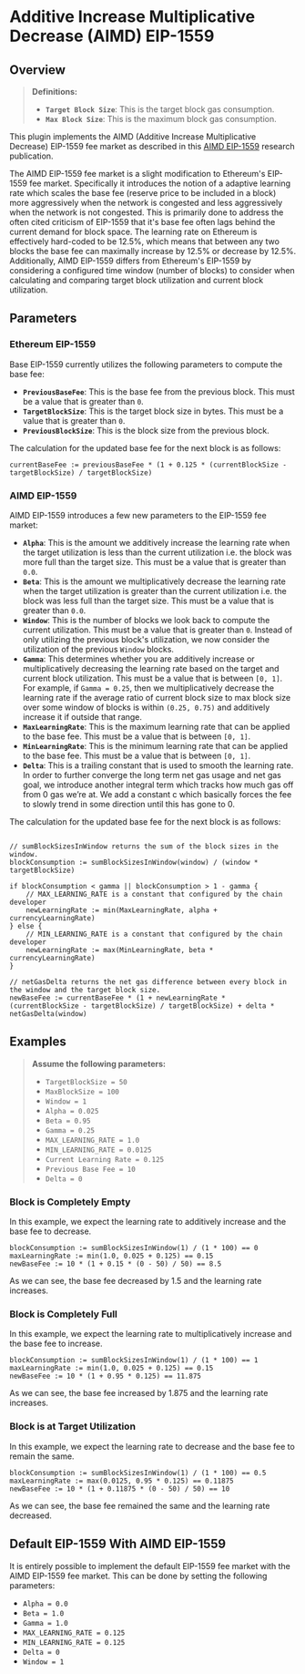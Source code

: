 # Additive Increase Multiplicative Decrease (AIMD) EIP-1559

## Overview

> **Definitions:**
>
> * **`Target Block Size`**: This is the target block gas consumption.
> * **`Max Block Size`**: This is the maximum block gas consumption.

This plugin implements the AIMD (Additive Increase Multiplicative Decrease) EIP-1559 fee market as described in this [AIMD EIP-1559](https://ieeexplore.ieee.org/document/9680496) research publication.

The AIMD EIP-1559 fee market is a slight modification to Ethereum's EIP-1559 fee market. Specifically it introduces the notion of a adaptive learning rate which scales the base fee (reserve price to be included in a block) more aggressively when the network is congested and less aggressively when the network is not congested. This is primarily done to address the often cited criticism of EIP-1559 that it's base fee often lags behind the current demand for block space. The learning rate on Ethereum is effectively hard-coded to be 12.5%, which means that between any two blocks the base fee can maximally increase by 12.5% or decrease by 12.5%. Additionally, AIMD EIP-1559 differs from Ethereum's EIP-1559 by considering a configured time window (number of blocks) to consider when calculating and comparing target block utilization and current block utilization.

## Parameters

### Ethereum EIP-1559

Base EIP-1559 currently utilizes the following parameters to compute the base fee:

* **`PreviousBaseFee`**: This is the base fee from the previous block. This must be a value that is greater than `0`.
* **`TargetBlockSize`**: This is the target block size in bytes. This must be a value that is greater than `0`.
* **`PreviousBlockSize`**: This is the block size from the previous block.

The calculation for the updated base fee for the next block is as follows:

```golang
currentBaseFee := previousBaseFee * (1 + 0.125 * (currentBlockSize - targetBlockSize) / targetBlockSize)
```

### AIMD EIP-1559

AIMD EIP-1559 introduces a few new parameters to the EIP-1559 fee market:

* **`Alpha`**: This is the amount we additively increase the learning rate when the target utilization is less than the current utilization i.e. the block was more full than the target size. This must be a value that is greater than `0.0`.
* **`Beta`**: This is the amount we multiplicatively decrease the learning rate when the target utilization is greater than the current utilization i.e. the block was less full than the target size. This must be a value that is greater than `0.0`.
* **`Window`**: This is the number of blocks we look back to compute the current utilization. This must be a value that is greater than `0`. Instead of only utilizing the previous block's utilization, we now consider the utilization of the previous `Window` blocks.
* **`Gamma`**: This determines whether you are additively increase or multiplicatively decreasing the learning rate based on the target and current block utilization. This must be a value that is between `[0, 1]`. For example, if `Gamma = 0.25`, then we multiplicatively decrease the learning rate if the average ratio of current block size to max block size over some window of blocks is within `(0.25, 0.75)` and additively increase it if outside that range.
* **`MaxLearningRate`**: This is the maximum learning rate that can be applied to the base fee. This must be a value that is between `[0, 1]`.
* **`MinLearningRate`**: This is the minimum learning rate that can be applied to the base fee. This must be a value that is between `[0, 1]`.
* **`Delta`**: This is a trailing constant that is used to smooth the learning rate. In order to further converge the long term net gas usage and net gas goal, we introduce another integral term which tracks how much gas off from 0 gas we’re at. We add a constant c which basically forces the fee to slowly trend in some direction until this has gone to 0.

The calculation for the updated base fee for the next block is as follows:

```golang

// sumBlockSizesInWindow returns the sum of the block sizes in the window.
blockConsumption := sumBlockSizesInWindow(window) / (window * targetBlockSize)

if blockConsumption < gamma || blockConsumption > 1 - gamma {
    // MAX_LEARNING_RATE is a constant that configured by the chain developer
    newLearningRate := min(MaxLearningRate, alpha + currencyLearningRate)
} else {
    // MIN_LEARNING_RATE is a constant that configured by the chain developer
    newLearningRate := max(MinLearningRate, beta * currencyLearningRate)
}

// netGasDelta returns the net gas difference between every block in the window and the target block size.
newBaseFee := currentBaseFee * (1 + newLearningRate * (currentBlockSize - targetBlockSize) / targetBlockSize) + delta * netGasDelta(window)
```

## Examples

> **Assume the following parameters:**
>
> * `TargetBlockSize = 50`
> * `MaxBlockSize = 100`
> * `Window = 1`
> * `Alpha = 0.025`
> * `Beta = 0.95`
> * `Gamma = 0.25`
> * `MAX_LEARNING_RATE = 1.0`
> * `MIN_LEARNING_RATE = 0.0125`
> * `Current Learning Rate = 0.125`
> * `Previous Base Fee = 10`
> * `Delta = 0`

### Block is Completely Empty

In this example, we expect the learning rate to additively increase and the base fee to decrease.

```golang
blockConsumption := sumBlockSizesInWindow(1) / (1 * 100) == 0
maxLearningRate := min(1.0, 0.025 + 0.125) == 0.15
newBaseFee := 10 * (1 + 0.15 * (0 - 50) / 50) == 8.5
```

As we can see, the base fee decreased by 1.5 and the learning rate increases.

### Block is Completely Full

In this example, we expect the learning rate to multiplicatively increase and the base fee to increase.

```golang
blockConsumption := sumBlockSizesInWindow(1) / (1 * 100) == 1
maxLearningRate := min(1.0, 0.025 + 0.125) == 0.15
newBaseFee := 10 * (1 + 0.95 * 0.125) == 11.875
```

As we can see, the base fee increased by 1.875 and the learning rate increases.

### Block is at Target Utilization

In this example, we expect the learning rate to decrease and the base fee to remain the same.

```golang
blockConsumption := sumBlockSizesInWindow(1) / (1 * 100) == 0.5
maxLearningRate := max(0.0125, 0.95 * 0.125) == 0.11875
newBaseFee := 10 * (1 + 0.11875 * (0 - 50) / 50) == 10
```

As we can see, the base fee remained the same and the learning rate decreased.

## Default EIP-1559 With AIMD EIP-1559

It is entirely possible to implement the default EIP-1559 fee market with the AIMD EIP-1559 fee market. This can be done by setting the following parameters:

* `Alpha = 0.0`
* `Beta = 1.0`
* `Gamma = 1.0`
* `MAX_LEARNING_RATE = 0.125`
* `MIN_LEARNING_RATE = 0.125`
* `Delta = 0`
* `Window = 1`
